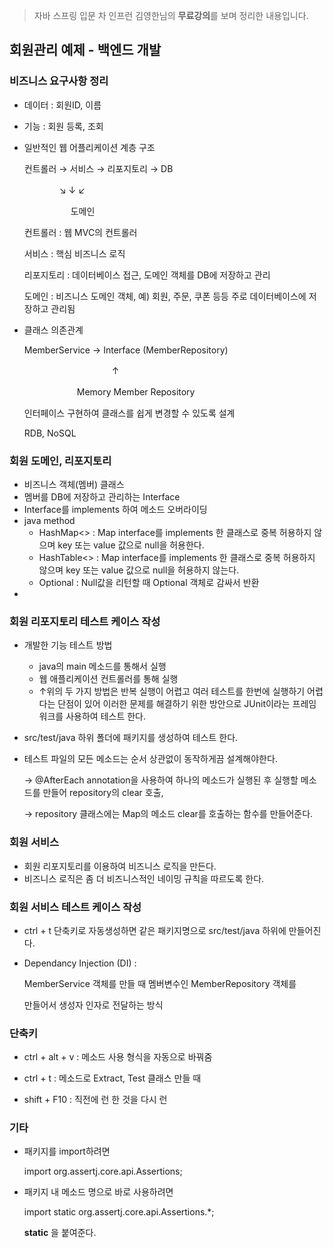 > 자바 스프링 입문 차 인프런 김영한님의 **무료강의**를 보며 정리한 내용입니다.



## 회원관리 예제 - 백엔드 개발



### 비즈니스 요구사항 정리

- 데이터 : 회원ID, 이름

- 기능 : 회원 등록, 조회

- 일반적인 웹 어플리케이션 계층 구조

  컨트롤러 → 서비스 → 리포지토리 → DB

  　　　　↘       ↓       ↙

  　　　　　  도메인

  컨트롤러 : 웹 MVC의 컨트롤러

  서비스 : 핵심 비즈니스 로직

  리포지토리 : 데이터베이스 접근, 도메인 객체를 DB에 저장하고 관리

  도메인 : 비즈니스 도메인 객체, 예) 회원, 주문, 쿠폰 등등 주로 데이터베이스에 저장하고 관리됨

- 클래스 의존관계

  MemberService → Interface (MemberRepository)

  　　　　　　　　　　↑

  　　　　　　Memory Member Repository

  인터페이스 구현하여 클래스를 쉽게 변경할 수 있도록 설계

  RDB, NoSQL





### 회원 도메인, 리포지토리

- 비즈니스 객체(멤버) 클래스
- 멤버를 DB에 저장하고 관리하는 Interface
- Interface를 implements 하여 메소드 오버라이딩
- java method
  - HashMap<> : Map interface를 implements 한 클래스로 중복 허용하지 않으며 key 또는 value 값으로 null을 허용한다.
  - HashTable<> : Map interface를 implements 한 클래스로 중복 허용하지 않으며 key 또는 value 값으로 null을 허용하지 않는다.
  - Optional : Null값을 리턴할 때 Optional 객체로 감싸서 반환
- 

### 회원 리포지토리 테스트 케이스 작성

- 개발한 기능 테스트 방법

  - java의 main 메소드를 통해서 실행
  - 웹 애플리케이션 컨트롤러를 통해 실행
  - ↑위의 두 가지 방법은 반복 실행이 어렵고 여러 테스트를 한번에 실행하기 어렵다는 단점이 있어 이러한 문제를 해결하기 위한 방안으로 JUnit이라는 프레임워크를 사용하여 테스트 한다.

- src/test/java 하위 폴더에 패키지를 생성하여 테스트 한다.

- 테스트 파일의 모든 메소드는 순서 상관없이 동작하게끔 설계해야한다.

  -> @AfterEach annotation을 사용하여 하나의 메소드가 실행된 후 실행할 메소드를 만들어 repository의 clear 호출,

  -> repository 클래스에는 Map의 메소드 clear를 호출하는 함수를 만들어준다.





### 회원 서비스

- 회원 리포지토리를 이용하여 비즈니스 로직을 만든다.
- 비즈니스 로직은 좀 더 비즈니스적인 네이밍 규칙을 따르도록 한다.





### 회원 서비스 테스트 케이스 작성

- ctrl + t 단축키로 자동생성하면 같은 패키지명으로 src/test/java 하위에 만들어진다.

- Dependancy Injection (DI) :

  MemberService 객체를 만들 때 멤버변수인 MemberRepository 객체를

  만들어서 생성자 인자로 전달하는 방식





### 단축키

- ctrl + alt + v : 메소드 사용 형식을 자동으로 바꿔줌
- ctrl + t : 메소드로 Extract, Test 클래스 만들 때

- shift + F10 : 직전에 런 한 것을 다시 런



### 기타

- 패키지를 import하려면

  import org.assertj.core.api.Assertions;

- 패키지 내 메소드 명으로 바로 사용하려면

  import static org.assertj.core.api.Assertions.*;

  **static** 을 붙여준다.
